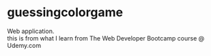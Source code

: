 # guessingcolorgame
Web application.<br />
this is from what I learn from The Web Developer Bootcamp course @ Udemy.com
